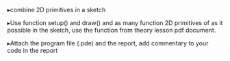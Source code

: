 ▸combine 2D primitives in a sketch

▸Use function setup() and draw() and as many function 2D primitives of as it
possible in the sketch, use the function from theory lesson pdf document.

▸Attach the program file (.pde) and the report, add commentary to your code in
the report
